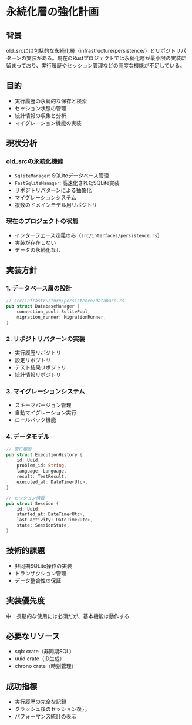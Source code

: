 # 永続化層の強化計画

## 背景
old_srcには包括的な永続化層（infrastructure/persistence/）とリポジトリパターンの実装がある。現在のRustプロジェクトでは永続化層が最小限の実装に留まっており、実行履歴やセッション管理などの高度な機能が不足している。

## 目的
- 実行履歴の永続的な保存と検索
- セッション状態の管理
- 統計情報の収集と分析
- マイグレーション機能の実装

## 現状分析

### old_srcの永続化機能
- `SqliteManager`: SQLiteデータベース管理
- `FastSqliteManager`: 高速化されたSQLite実装
- リポジトリパターンによる抽象化
- マイグレーションシステム
- 複数のドメインモデル用リポジトリ

### 現在のプロジェクトの状態
- インターフェース定義のみ（`src/interfaces/persistence.rs`）
- 実装が存在しない
- データの永続化なし

## 実装方針

### 1. データベース層の設計
```rust
// src/infrastructure/persistence/database.rs
pub struct DatabaseManager {
    connection_pool: SqlitePool,
    migration_runner: MigrationRunner,
}
```

### 2. リポジトリパターンの実装
- 実行履歴リポジトリ
- 設定リポジトリ
- テスト結果リポジトリ
- 統計情報リポジトリ

### 3. マイグレーションシステム
- スキーマバージョン管理
- 自動マイグレーション実行
- ロールバック機能

### 4. データモデル
```rust
// 実行履歴
pub struct ExecutionHistory {
    id: Uuid,
    problem_id: String,
    language: Language,
    result: TestResult,
    executed_at: DateTime<Utc>,
}

// セッション情報
pub struct Session {
    id: Uuid,
    started_at: DateTime<Utc>,
    last_activity: DateTime<Utc>,
    state: SessionState,
}
```

## 技術的課題
- 非同期SQLite操作の実装
- トランザクション管理
- データ整合性の保証

## 実装優先度
中：長期的な使用には必須だが、基本機能は動作する

## 必要なリソース
- sqlx crate（非同期SQL）
- uuid crate（ID生成）
- chrono crate（時刻管理）

## 成功指標
- 実行履歴の完全な記録
- クラッシュ後のセッション復元
- パフォーマンス統計の表示